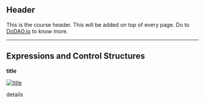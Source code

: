 ## Header
This is the course header. This will be added on top of every page. Do to [DoDAO.io](https://www.dodao.io) to know more.

 ---
 
 ## Expressions and Control Structures
 
 **title**

[![title](https://img.youtube.com/vi/null/0.jpg)](https://www.youtube.com/watch?v=null)     

details
    
 
